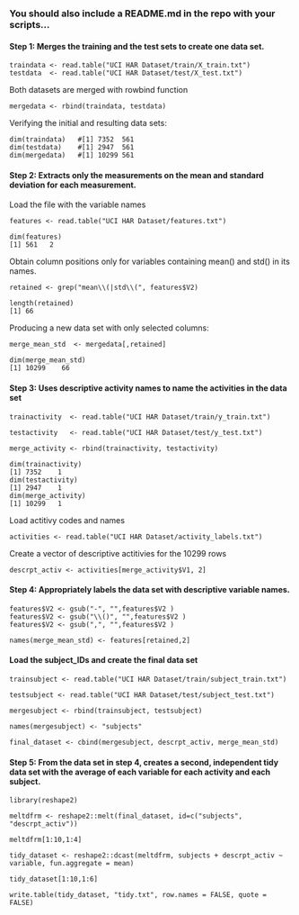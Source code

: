 ### You should also include a README.md in the repo with your scripts...



#### Step 1: Merges the training and the test sets to create one data set.

    traindata <- read.table("UCI HAR Dataset/train/X_train.txt")
    testdata  <- read.table("UCI HAR Dataset/test/X_test.txt")

Both datasets are merged with rowbind function

    mergedata <- rbind(traindata, testdata)

Verifying the initial and resulting data sets:

    dim(traindata)   #[1] 7352  561
    dim(testdata)    #[1] 2947  561
    dim(mergedata)   #[1] 10299 561
  
 
  
#### Step 2: Extracts only the measurements on the mean and standard deviation for each measurement. 
Load the file with the variable names 

    features <- read.table("UCI HAR Dataset/features.txt")
  
    dim(features)
    [1] 561   2
  
Obtain column positions only for variables containing mean() and std() in its names.

    retained <- grep("mean\\(|std\\(", features$V2)
  
    length(retained)
    [1] 66
  
Producing a new data set with only selected columns:

    merge_mean_std  <- mergedata[,retained]
  
    dim(merge_mean_std)
    [1] 10299    66

#### Step 3: Uses descriptive activity names to name the activities in the data set
  
    trainactivity  <- read.table("UCI HAR Dataset/train/y_train.txt")
    
    testactivity   <- read.table("UCI HAR Dataset/test/y_test.txt")
    
    merge_activity <- rbind(trainactivity, testactivity)
  
    dim(trainactivity)
    [1] 7352    1
    dim(testactivity)
    [1] 2947    1
    dim(merge_activity)
    [1] 10299   1
  
  
Load actitivy codes and names

    activities <- read.table("UCI HAR Dataset/activity_labels.txt")
Create a vector of descriptive actitivies for the 10299 rows

    descrpt_activ <- activities[merge_activity$V1, 2]

#### Step 4: Appropriately labels the data set with descriptive variable names. 
  
    features$V2 <- gsub("-", "",features$V2 )
    features$V2 <- gsub("\\()", "",features$V2 )
    features$V2 <- gsub(",", "",features$V2 )
  
    names(merge_mean_std) <- features[retained,2]
  
  
#### Load the subject_IDs and create the final data set

    trainsubject <- read.table("UCI HAR Dataset/train/subject_train.txt")
    
    testsubject <- read.table("UCI HAR Dataset/test/subject_test.txt")
    
    mergesubject <- rbind(trainsubject, testsubject)
  
    names(mergesubject) <- "subjects"
  
    final_dataset <- cbind(mergesubject, descrpt_activ, merge_mean_std)
  

#### Step 5: From the data set in step 4, creates a second, independent tidy data set with the average of each variable for each activity and each subject.
  
    library(reshape2)
  
    meltdfrm <- reshape2::melt(final_dataset, id=c("subjects", "descrpt_activ"))
  
    meltdfrm[1:10,1:4]
  
    tidy_dataset <- reshape2::dcast(meltdfrm, subjects + descrpt_activ ~ variable, fun.aggregate = mean)
  
    tidy_dataset[1:10,1:6]
  
    write.table(tidy_dataset, "tidy.txt", row.names = FALSE, quote = FALSE)
  



